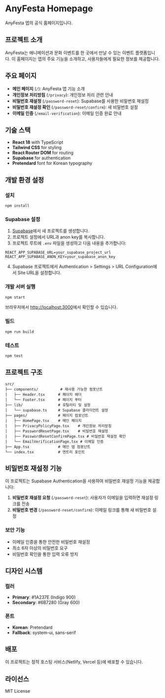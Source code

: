 # AnyFesta Homepage

AnyFesta 앱의 공식 홈페이지입니다.

## 프로젝트 소개

AnyFesta는 애니메이션과 문화 이벤트를 한 곳에서 만날 수 있는 이벤트 플랫폼입니다.
이 홈페이지는 앱의 주요 기능을 소개하고, 사용자들에게 필요한 정보를 제공합니다.

## 주요 페이지

- **메인 페이지** (`/`): AnyFesta 앱 기능 소개
- **개인정보 처리방침** (`/privacy`): 개인정보 처리 관련 안내
- **비밀번호 재설정** (`/password-reset`): Supabase를 사용한 비밀번호 재설정
- **비밀번호 재설정 확인** (`/password-reset/confirm`): 새 비밀번호 설정
- **이메일 인증** (`/email-verification`): 이메일 인증 완료 안내

## 기술 스택

- **React 18** with TypeScript
- **Tailwind CSS** for styling
- **React Router DOM** for routing
- **Supabase** for authentication
- **Pretendard** font for Korean typography

## 개발 환경 설정

### 설치

```bash
npm install
```

### Supabase 설정

1. [Supabase](https://supabase.com)에서 새 프로젝트를 생성합니다.
2. 프로젝트 설정에서 URL과 anon key를 복사합니다.
3. 프로젝트 루트에 `.env` 파일을 생성하고 다음 내용을 추가합니다:

```env
REACT_APP_SUPABASE_URL=your_supabase_project_url
REACT_APP_SUPABASE_ANON_KEY=your_supabase_anon_key
```

4. Supabase 프로젝트에서 Authentication > Settings > URL Configuration에서 Site URL을 설정합니다.

### 개발 서버 실행

```bash
npm start
```

브라우저에서 [http://localhost:3000](http://localhost:3000)에서 확인할 수 있습니다.

### 빌드

```bash
npm run build
```

### 테스트

```bash
npm test
```

## 프로젝트 구조

```
src/
├── components/          # 재사용 가능한 컴포넌트
│   ├── Header.tsx      # 페이지 헤더
│   └── Footer.tsx      # 페이지 푸터
├── lib/                # 유틸리티 및 설정
│   └── supabase.ts     # Supabase 클라이언트 설정
├── pages/              # 페이지 컴포넌트
│   ├── HomePage.tsx    # 메인 페이지
│   ├── PrivacyPolicyPage.tsx    # 개인정보 처리방침
│   ├── PasswordResetPage.tsx    # 비밀번호 재설정
│   ├── PasswordResetConfirmPage.tsx # 비밀번호 재설정 확인
│   └── EmailVerificationPage.tsx # 이메일 인증
├── App.tsx             # 메인 앱 컴포넌트
└── index.tsx           # 엔트리 포인트
```

## 비밀번호 재설정 기능

이 프로젝트는 Supabase Authentication을 사용하여 비밀번호 재설정 기능을 제공합니다:

1. **비밀번호 재설정 요청** (`/password-reset`): 사용자가 이메일을 입력하면 재설정 링크를 전송
2. **비밀번호 변경** (`/password-reset/confirm`): 이메일 링크를 통해 새 비밀번호 설정

### 보안 기능

- 이메일 인증을 통한 안전한 비밀번호 재설정
- 최소 6자 이상의 비밀번호 요구
- 비밀번호 확인을 통한 입력 오류 방지

## 디자인 시스템

### 컬러

- **Primary**: #1A237E (Indigo 900)
- **Secondary**: #6B7280 (Gray 600)

### 폰트

- **Korean**: Pretendard
- **Fallback**: system-ui, sans-serif

## 배포

이 프로젝트는 정적 호스팅 서비스(Netlify, Vercel 등)에 배포할 수 있습니다.

## 라이선스

MIT License